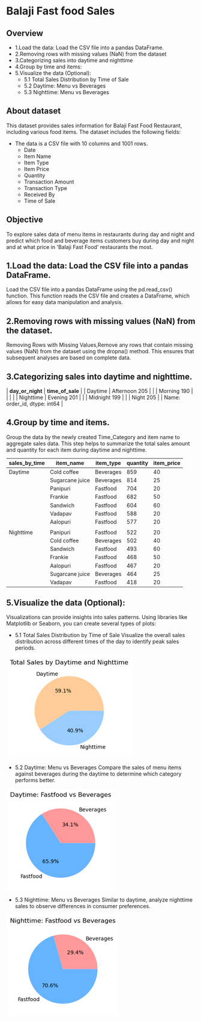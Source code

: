 # Balaji Fast food Sales

## **Overview** 
- 1.Load the data: Load the CSV file into a pandas DataFrame.
- 2.Removing rows with missing values (NaN) from the dataset
- 3.Categorizing sales into daytime and nighttime
- 4.Group by time and items:
- 5.Visualize the data (Optional):
  * 5.1 Total Sales Distribution by Time of Sale
  * 5.2 Daytime: Menu vs Beverages
  * 5.3 Nighttime: Menu vs Beverages

## **About dataset**           
This dataset provides sales information for Balaji Fast Food Restaurant, including various food items. The dataset includes the following fields:
- The data is a CSV file with 10 columns and 1001 rows.
    * Date
    * Item Name
    * Item Type
    * Item Price
    * Quantity
    * Transaction Amount
    * Transaction Type
    * Received By
    * Time of Sale
  

## **Objective**
 To explore sales data of menu items in restaurants during day and night and predict which food and beverage items customers buy during day and night and at what price in 'Balaji Fast Food' restaurants the most.


## 1.Load the data: Load the CSV file into a pandas DataFrame.
Load the CSV file into a pandas DataFrame using the pd.read_csv() function. This function reads the CSV file and creates a DataFrame, which allows for easy data manipulation and analysis.


## 2.Removing rows with missing values (NaN) from the dataset.
Removing Rows with Missing Values,Remove any rows that contain missing values (NaN) from the dataset using the dropna() method. This ensures that subsequent analyses are based on complete data.


## 3.Categorizing sales into daytime and nighttime.

| **day_or_night** | **time_of_sale**    |
| Daytime          | Afternoon       205 | 
|                  | Morning         190 |
|                  |                     | 
| Nighttime        | Evening         201 |
|                  | Midnight        199 |
|                  | Night           205 |
| Name: order_id, dtype: int64           |



## 4.Group by time and items.
Group the data by the newly created Time_Category and item name to aggregate sales data. This step helps to summarize the total sales amount and quantity for each item during daytime and nighttime.
                                  
| **sales_by_time** |  **item_name** | **item_type** | **quantity** | **item_price**|                
|-------------------|----------------|---------------|--------------|---------------|
| Daytime           | Cold coffee    | Beverages     |  859         | 40            |
|                   | Sugarcane juice| Beverages     |  814         | 25            |
|                   | Panipuri       | Fastfood      |  704         | 20            |
|                   | Frankie        | Fastfood      |  682         | 50            |
|                   | Sandwich       | Fastfood      |  604         | 60            |  
|                   | Vadapav        | Fastfood      |  588         | 20            |
|                   | Aalopuri       | Fastfood      |  577         | 20            |
|                   |                |               |              |               |
| Nighttime         | Panipuri       | Fastfood      |  522         | 20            |
|                   | Cold coffee    | Beverages     |  502         | 40            |
|                   | Sandwich       | Fastfood      |  493         | 60            |
|                   | Frankie        | Fastfood      |  468         | 50            |
|                   | Aalopuri       | Fastfood      |  467         | 20            |
|                   | Sugarcane juice| Beverages     |  464         | 25            |
|                   | Vadapav        | Fastfood      |  418         | 20            |



## 5.Visualize the data (Optional):
Visualizations can provide insights into sales patterns. Using libraries like Matplotlib or Seaborn, you can create several types of plots:
  * 5.1 Total Sales Distribution by Time of Sale
  Visualize the overall sales distribution across different times of the day to identify peak sales periods.

  ![alt text](image.png)


  * 5.2 Daytime: Menu vs Beverages
  Compare the sales of menu items against beverages during the daytime to determine which category performs better.

  ![alt text](image-1.png)


  * 5.3 Nighttime: Menu vs Beverages
  Similar to daytime, analyze nighttime sales to observe differences in consumer preferences.

  ![alt text](image-2.png)





